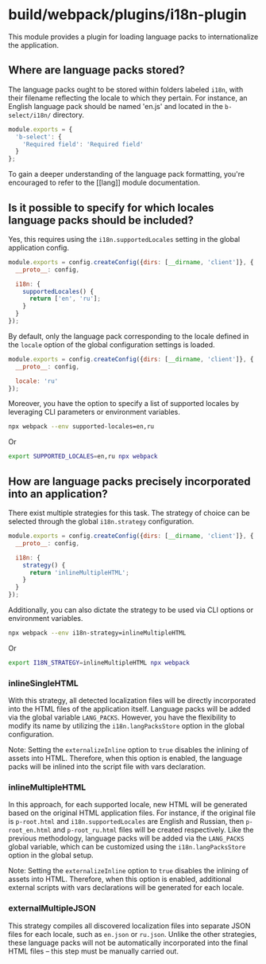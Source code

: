# build/webpack/plugins/i18n-plugin

This module provides a plugin for loading language packs to internationalize the application.

## Where are language packs stored?

The language packs ought to be stored within folders labeled `i18n`,
with their filename reflecting the locale to which they pertain.
For instance, an English language pack should be named 'en.js' and located in the `b-select/i18n/` directory.

```js
module.exports = {
  'b-select': {
    'Required field': 'Required field'
  }
};
```

To gain a deeper understanding of the language pack formatting,
you're encouraged to refer to the [[lang]] module documentation.

## Is it possible to specify for which locales language packs should be included?

Yes, this requires using the `i18n.supportedLocales` setting in the global application config.

```js
module.exports = config.createConfig({dirs: [__dirname, 'client']}, {
  __proto__: config,

  i18n: {
    supportedLocales() {
      return ['en', 'ru'];
    }
  }
});
```

By default, only the language pack corresponding to the locale defined in the `locale` option of
the global configuration settings is loaded.

```js
module.exports = config.createConfig({dirs: [__dirname, 'client']}, {
  __proto__: config,

  locale: 'ru'
});
```

Moreover, you have the option to specify a list of supported locales by leveraging CLI parameters or
environment variables.

```bash
npx webpack --env supported-locales=en,ru
```

Or

```bash
export SUPPORTED_LOCALES=en,ru npx webpack
```

## How are language packs precisely incorporated into an application?

There exist multiple strategies for this task.
The strategy of choice can be selected through the global `i18n.strategy` configuration.

```js
module.exports = config.createConfig({dirs: [__dirname, 'client']}, {
  __proto__: config,

  i18n: {
    strategy() {
      return 'inlineMultipleHTML';
    }
  }
});
```

Additionally, you can also dictate the strategy to be used via CLI options or environment variables.

```bash
npx webpack --env i18n-strategy=inlineMultipleHTML
```

Or

```bash
export I18N_STRATEGY=inlineMultipleHTML npx webpack
```

### inlineSingleHTML

With this strategy, all detected localization files will be directly incorporated into the HTML files
of the application itself.
Language packs will be added via the global variable `LANG_PACKS`.
However, you have the flexibility to modify its name by utilizing the `i18n.langPacksStore` option
in the global configuration.

Note: Setting the `externalizeInline` option to `true` disables the inlining of assets into HTML.
Therefore, when this option is enabled, the language packs will be inlined into the script file with vars declaration.

### inlineMultipleHTML

In this approach, for each supported locale, new HTML will be generated based on the original HTML application files.
For instance, if the original file is `p-root.html` and `i18n.supportedLocales` are English and Russian,
then `p-root_en.html` and `p-root_ru.html` files will be created respectively.
Like the previous methodology, language packs will be added via the `LANG_PACKS` global variable,
which can be customized using the `i18n.langPacksStore` option in the global setup.

Note: Setting the `externalizeInline` option to `true` disables the inlining of assets into HTML.
Therefore, when this option is enabled, additional external scripts with vars declarations will be generated
for each locale.

### externalMultipleJSON

This strategy compiles all discovered localization files into separate JSON files for each locale,
such as `en.json` or `ru.json`.
Unlike the other strategies, these language packs will not be automatically incorporated into the final HTML files –
this step must be manually carried out.
